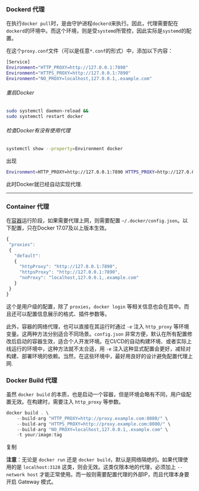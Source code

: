 ### **Dockerd 代理**

在执行`docker pull`时，是由守护进程`dockerd`来执行。因此，代理需要配在`dockerd`的环境中。而这个环境，则是受`systemd`所管控，因此实际是`systemd`的配置。

在这个`proxy.conf`文件（可以是任意`*.conf`的形式）中，添加以下内容：

```bash
[Service]
Environment="HTTP_PROXY=http://127.0.0.1:7890"
Environment="HTTPS_PROXY=http://127.0.0.1:7890"
Environment="NO_PROXY=localhost,127.0.0.1,.example.com"
```

###### 重启Docker

```bash
sudo systemctl daemon-reload && 
sudo systemctl restart docker
```
######  检查Docker有没有使用代理

```bash
systemctl show --property=Environment docker
```

出现

```bash
Environment=HTTP_PROXY=http://127.0.0.1:7890 HTTPS_PROXY=http://127.0.0.1:7890
```


此时Docker就已经自动实现代理.



__________________________________________________________________________________

### **Container 代理**


在[容器](https://cloud.tencent.com/product/tke?from_column=20065&from=20065)运行阶段，如果需要代理上网，则需要配置 `~/.docker/config.json`。以下配置，只在Docker 17.07及以上版本生效。

```javascript
{
 "proxies":
 {
   "default":
   {
     "httpProxy": "http://127.0.0.1:7890",
     "httpsProxy": "http://127.0.0.1:7890",
     "noProxy": "localhost,127.0.0.1,.example.com"
   }
 }
}
```


这个是用户级的配置，除了 `proxies`，`docker login` 等相关信息也会在其中。而且还可以配置信息展示的格式、插件参数等。

此外，容器的网络代理，也可以直接在其运行时通过 `-e` 注入 `http_proxy` 等环境变量。这两种方法分别适合不同场景。`config.json` 非常方便，默认在所有配置修改后启动的容器生效，适合个人开发环境。在CI/CD的自动构建环境、或者实际上线运行的环境中，这种方法就不太合适，用 `-e` 注入这种显式配置会更好，减轻对构建、部署环境的依赖。当然，在这些环境中，最好用良好的设计避免配置代理上网.

### **Docker Build 代理**

虽然 `docker build` 的本质，也是启动一个容器，但是环境会略有不同，用户级配置无效。在构建时，需要注入 `http_proxy` 等参数。

```javascript
docker build . \
    --build-arg "HTTP_PROXY=http://proxy.example.com:8080/" \
    --build-arg "HTTPS_PROXY=http://proxy.example.com:8080/" \
    --build-arg "NO_PROXY=localhost,127.0.0.1,.example.com" \
    -t your/image:tag
```

复制

**注意**：无论是 `docker run` 还是 `docker build`，默认是网络隔绝的。如果代理使用的是 `localhost:3128` 这类，则会无效。这类仅限本地的代理，必须加上 `--network host` 才能正常使用。而一般则需要配置代理的外部IP，而且代理本身要开启 Gateway 模式。

